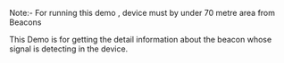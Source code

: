 Note:- For running this demo , device must by under 70 metre area from Beacons

This Demo is for getting the detail information about the beacon whose signal is detecting in the device.